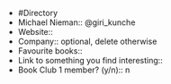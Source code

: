 - #Directory
- Michael Nieman:: @giri_kunche
- Website:: 
- Company:: optional, delete otherwise
- Favourite books:: 
- Link to something you find interesting::
- Book Club 1 member? (y/n):: n
